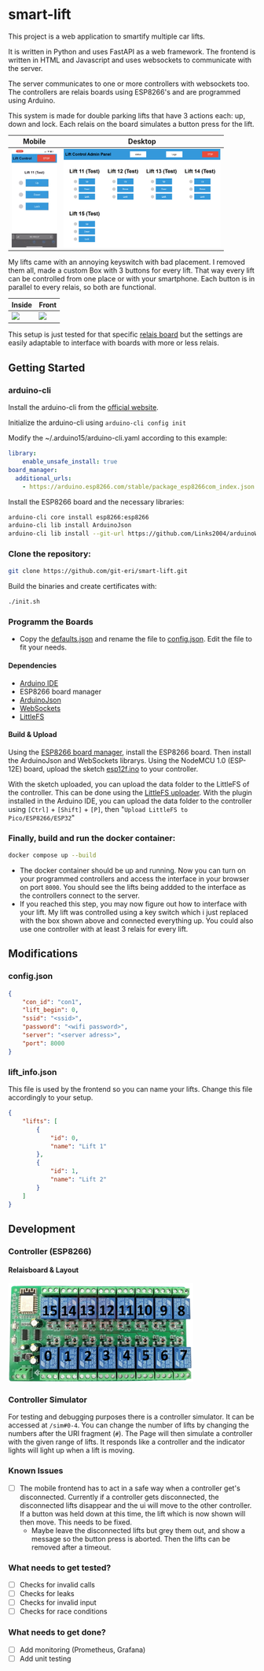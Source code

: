 # smart-lift

This project is a web application to smartify multiple car lifts. 

It is written in Python and uses FastAPI as a web framework. The frontend is written in HTML and Javascript and uses websockets to communicate with the server.

The server communicates to one or more controllers with websockets too. The controllers are relais boards using ESP8266's and are programmed using Arduino.

This system is made for double parking lifts that have 3 actions each: up, down and lock. Each relais on the board simulates a button press for the lift.

| Mobile  | Desktop |
| ------------- | ------------- |
| <img src="media/mobile.gif" height="200">  | <img src="media/desktop.png" height="200">  |

My lifts came with an annoying keyswitch with bad placement. I removed them all, made a custom Box with 3 buttons for every lift. That way every lift can be controlled from one place or with your smartphone. Each button is in parallel to every relais, so both are functional.

| Inside  | Front |
| ------------- | ------------- |
| <img src="media/controlbox_inside.png" height="400">  | <img src="media/controlbox_outside.png" height="200">  |

This setup is just tested for that specific [relais board](#relaisboard--layout) but the settings are easily adaptable to interface with boards with more or less relais.

## Getting Started

### arduino-cli
Install the arduino-cli from the [official website](https://arduino.github.io/arduino-cli/installation/).

Initialize the arduino-cli using ```arduino-cli config init```

Modify the ~/.arduino15/arduino-cli.yaml according to this example:
```yaml
library:
    enable_unsafe_install: true
board_manager:
  additional_urls:
    - https://arduino.esp8266.com/stable/package_esp8266com_index.json
```

Install the ESP8266 board and the necessary libraries:
```bash
arduino-cli core install esp8266:esp8266
arduino-cli lib install ArduinoJson
arduino-cli lib install --git-url https://github.com/Links2004/arduinoWebSockets
```

### Clone the repository:
```bash
git clone https://github.com/git-eri/smart-lift.git
```

Build the binaries and create certificates with:
```bash
./init.sh
```

### Programm the Boards
- Copy the [defaults.json](esp12f/data/default.json) and rename the file to [config.json](#configjson). Edit the file to fit your needs.

#### Dependencies

- [Arduino IDE](https://www.arduino.cc/en/software)
- ESP8266 board manager
- [ArduinoJson](https://arduinojson.org/)
- [WebSockets](https://github.com/Links2004/arduinoWebSockets)
- [LittleFS](https://github.com/earlephilhower/arduino-littlefs-upload)

#### Build & Upload

Using the [ESP8266 board manager](https://arduino-esp8266.readthedocs.io/en/latest/installing.html), install the ESP8266 board. Then install the ArduinoJson and WebSockets librarys. Using the NodeMCU 1.0 (ESP-12E) board, upload the sketch [esp12f.ino](esp12f/esp12f.ino) to your controller.

With the sketch uploaded, you can upload the data folder to the LittleFS of the controller. This can be done using the [LittleFS uploader](https://github.com/earlephilhower/arduino-littlefs-upload). With the plugin installed in the Arduino IDE, you can upload the data folder to the controller using `[Ctrl]` + `[Shift]` + `[P]`, then "`Upload LittleFS to Pico/ESP8266/ESP32`"


### Finally, build and run the docker container:
```bash
docker compose up --build
```
- The docker container should be up and running. Now you can turn on your programmed controllers and access the interface in your browser on port ```8000```. You should see the lifts being addded to the interface as the controllers connect to the server.
- If you reached this step, you may now figure out how to interface with your lift. My lift was controlled using a key switch which i just replaced with the box shown above and connected everything up. You could also use one controller with at least 3 relais for every lift.


## Modifications

### config.json

```json
{
    "con_id": "con1",
    "lift_begin": 0,
    "ssid": "<ssid>",
    "password": "<wifi password>",
    "server": "<server adress>",
    "port": 8000
}
```

### lift_info.json

This file is used by the frontend so you can name your lifts. Change this file accordingly to your setup.

```json
{
    "lifts": [
        {
            "id": 0,
            "name": "Lift 1"
        },
        {
            "id": 1,
            "name": "Lift 2"
        }
    ]
}
```


## Development

### Controller (ESP8266)

#### Relaisboard & Layout

<img src="media/relais_board.png" height="200">


### Controller Simulator

For testing and debugging purposes there is a controller simulator. It can be accessed at ```/sim#0-4```. You can change the number of lifts by changing the numbers after the URI fragment (```#```). The Page will then simulate a controller with the given range of lifts. It responds like a controller and the indicator lights will light up when a lift is moving.

### Known Issues
- [ ] The mobile frontend has to act in a safe way when a controller get's disconnected. Currently if a controller gets disconnected, the disconnected lifts disappear and the ui will move to the other controller. If a button was held down at this time, the lift which is now shown will then move. This needs to be fixed. 
  - Maybe leave the disconnected lifts but grey them out, and show a message so the button press is aborted. Then the lifts can be removed after a timeout.

### What needs to get tested?
- [ ] Checks for invalid calls
- [ ] Checks for leaks
- [ ] Checks for invalid input
- [ ] Checks for race conditions

### What needs to get done?
- [ ] Add monitoring (Prometheus, Grafana)
- [ ] Add unit testing
